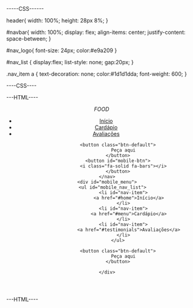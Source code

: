 -----CSS------

header{
    width: 100%;
    height: 28px 8%;
}

#navbar{
    width: 100%;
    display: flex;
    align-items: center;
    justify-content: space-between;
}

#nav_logo{
    font-size: 24px;
    color:#e9a209
}

#nav_list {
    display:flex;
    list-style: none;
    gap:20px;
}

.nav_item a {
    text-decoration: none;
    color:#1d1d1dda;
    font-weight: 600;
}

----CSS----

---HTML----

<!DOCTYPE html>
<html lang="pt-br">
<head>
    <meta charset="UTF-8">
    <meta name="viewport" content="width=device-width, initial-scale=1.0">
    <title>Meu Primeiro Site</title>
    <link rel="stylesheet" href="src/styles/style.css">
    <link rel="stylesheet" href="https://cdnjs.cloudflare.com/ajax/libs/font-awesome/7.0.1/css/all.min.css">
    <link rel="stylesheet" href="src/styles/header.css">
 

<body>
      <header>
        <nav id="navbar">
            <i class="fa-solid fa-burger" id="nav_logo">FOOD</i>
                <ul id="nav_list">
                    <li id="nav-item">
                        <a href="#home">Início</a>
                    </li>
                    <li id="nav-item">
                        <a href="#menu">Cardápio</a>
                    </li>
                    <li id="nav-item">
                        <a href="#testmonials">Avaliações</a>
                    </li>
                </ul>

                <button class="btn-default">
                    Peça aqui
                </button>
                <button id="mobile-btn">
                    <i class="fa-solid fa-bars"></i>
                </button>
        </nav>
        <div id="mobile_menu">
            <ul id="mobile_nav_list">
                    <li id="nav-item">
                        <a href="#home">Início</a>
                    </li>
                    <li id="nav-item">
                        <a href="#menu">Cardápio</a>
                    </li>
                    <li id="nav-item">
                        <a href="#testimonials">Avaliações</a>
                    </li>
                </ul>

                <button class="btn-default">
                    Peça aqui
                </button>

        </div>
   </header>

</body>
</html>

---HTML----
